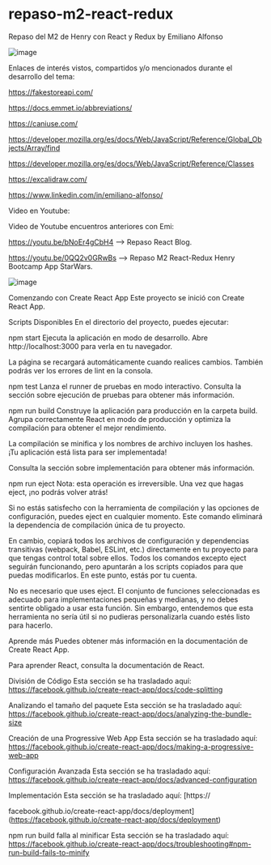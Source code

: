 # repaso-m2-react-redux
Repaso del M2 de Henry con React y Redux by Emiliano Alfonso

![image](https://github.com/Yerola/repaso-m2-react-redux/assets/108998939/85a45682-c541-4d2f-821a-0628377940e7)

Enlaces de interés vistos, compartidos y/o mencionados durante el desarrollo del tema:

https://fakestoreapi.com/

https://docs.emmet.io/abbreviations/

https://caniuse.com/

https://developer.mozilla.org/es/docs/Web/JavaScript/Reference/Global_Objects/Array/find

https://developer.mozilla.org/es/docs/Web/JavaScript/Reference/Classes

https://excalidraw.com/

https://www.linkedin.com/in/emiliano-alfonso/

Video en Youtube:

Video de Youtube encuentros anteriores con Emi:

https://youtu.be/bNoEr4gCbH4 --> Repaso React Blog.

https://youtu.be/0QQ2v0GRwBs --> Repaso M2 React-Redux Henry Bootcamp App StarWars.

![image](https://github.com/Yerola/repaso-m2-react-redux/assets/108998939/58f09726-1396-404c-9e1a-5bd7fdf9979e)

Comenzando con Create React App
Este proyecto se inició con Create React App.

Scripts Disponibles
En el directorio del proyecto, puedes ejecutar:

npm start
Ejecuta la aplicación en modo de desarrollo.
Abre http://localhost:3000 para verla en tu navegador.

La página se recargará automáticamente cuando realices cambios.
También podrás ver los errores de lint en la consola.

npm test
Lanza el runner de pruebas en modo interactivo.
Consulta la sección sobre ejecución de pruebas para obtener más información.

npm run build
Construye la aplicación para producción en la carpeta build.
Agrupa correctamente React en modo de producción y optimiza la compilación para obtener el mejor rendimiento.

La compilación se minifica y los nombres de archivo incluyen los hashes.
¡Tu aplicación está lista para ser implementada!

Consulta la sección sobre implementación para obtener más información.

npm run eject
Nota: esta operación es irreversible. Una vez que hagas eject, ¡no podrás volver atrás!

Si no estás satisfecho con la herramienta de compilación y las opciones de configuración, puedes eject en cualquier momento. Este comando eliminará la dependencia de compilación única de tu proyecto.

En cambio, copiará todos los archivos de configuración y dependencias transitivas (webpack, Babel, ESLint, etc.) directamente en tu proyecto para que tengas control total sobre ellos. Todos los comandos excepto eject seguirán funcionando, pero apuntarán a los scripts copiados para que puedas modificarlos. En este punto, estás por tu cuenta.

No es necesario que uses eject. El conjunto de funciones seleccionadas es adecuado para implementaciones pequeñas y medianas, y no debes sentirte obligado a usar esta función. Sin embargo, entendemos que esta herramienta no sería útil si no pudieras personalizarla cuando estés listo para hacerlo.

Aprende más
Puedes obtener más información en la documentación de Create React App.

Para aprender React, consulta la documentación de React.

División de Código
Esta sección se ha trasladado aquí: https://facebook.github.io/create-react-app/docs/code-splitting

Analizando el tamaño del paquete
Esta sección se ha trasladado aquí: https://facebook.github.io/create-react-app/docs/analyzing-the-bundle-size

Creación de una Progressive Web App
Esta sección se ha trasladado aquí: https://facebook.github.io/create-react-app/docs/making-a-progressive-web-app

Configuración Avanzada
Esta sección se ha trasladado aquí: https://facebook.github.io/create-react-app/docs/advanced-configuration

Implementación
Esta sección se ha trasladado aquí: [https://

facebook.github.io/create-react-app/docs/deployment](https://facebook.github.io/create-react-app/docs/deployment)

npm run build falla al minificar
Esta sección se ha trasladado aquí: https://facebook.github.io/create-react-app/docs/troubleshooting#npm-run-build-fails-to-minify
